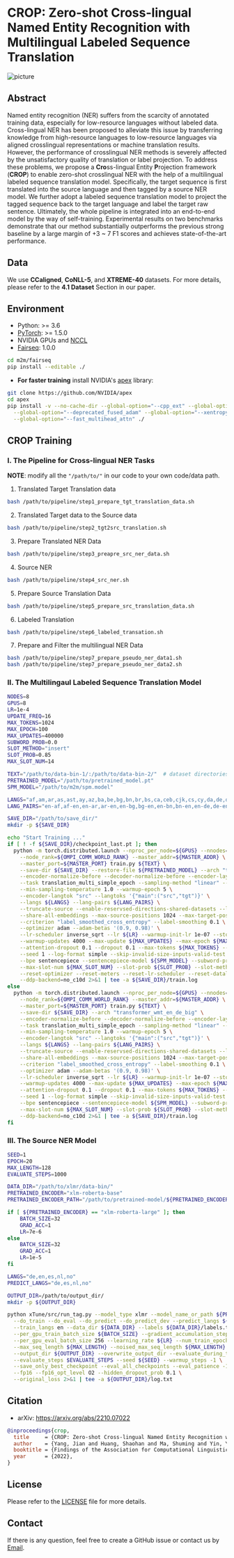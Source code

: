 # CROP: Zero-shot Cross-lingual Named Entity Recognition with Multilingual Labeled Sequence Translation

![picture](https://yuweiyin.github.io/files/publications/2022-12-09-EMNLP-CROP.png)

## Abstract

Named entity recognition (NER) suffers from
the scarcity of annotated training data, especially
for low-resource languages without
labeled data. Cross-lingual NER has been
proposed to alleviate this issue by transferring
knowledge from high-resource languages
to low-resource languages via aligned crosslingual
representations or machine translation
results. However, the performance of crosslingual
NER methods is severely affected by
the unsatisfactory quality of translation or label
projection. To address these problems,
we propose a **Cro**ss-lingual Entity **P**rojection
framework (**CROP**) to enable zero-shot crosslingual
NER with the help of a multilingual labeled
sequence translation model. Specifically,
the target sequence is first translated into the
source language and then tagged by a source
NER model. We further adopt a labeled sequence
translation model to project the tagged
sequence back to the target language and label
the target raw sentence. Ultimately, the whole
pipeline is integrated into an end-to-end model
by the way of self-training. Experimental results
on two benchmarks demonstrate that our
method substantially outperforms the previous
strong baseline by a large margin of +3 ~ 7
F1 scores and achieves state-of-the-art performance.


## Data

We use **CCaligned**, **CoNLL-5**, and **XTREME-40** datasets.
For more details, please refer to the **4.1 Dataset** Section in our paper.

<!-- ### Preprocessing -->

<!-- ### Post-processing -->


## Environment

* Python: >= 3.6
* [PyTorch](http://pytorch.org/): >= 1.5.0
* NVIDIA GPUs and [NCCL](https://github.com/NVIDIA/nccl)
* [Fairseq](https://github.com/pytorch/fairseq): 1.0.0

```bash
cd m2m/fairseq
pip install --editable ./
```

* **For faster training** install NVIDIA's [apex](https://github.com/NVIDIA/apex) library:

```bash
git clone https://github.com/NVIDIA/apex
cd apex
pip install -v --no-cache-dir --global-option="--cpp_ext" --global-option="--cuda_ext" \
  --global-option="--deprecated_fused_adam" --global-option="--xentropy" \
  --global-option="--fast_multihead_attn" ./
```

## CROP Training

### I. The Pipeline for Cross-lingual NER Tasks

**NOTE**: modify all the `"/path/to/"` in our code to your own code/data path.

1. Translated Target Translation data

```bash
bash /path/to/pipeline/step1_prepare_tgt_translation_data.sh
```

2. Translated Target data to the Source data 

```bash
bash /path/to/pipeline/step2_tgt2src_translation.sh
```

3. Prepare Translated NER Data

```bash
bash /path/to/pipeline/step3_preapre_src_ner_data.sh
```

4. Source NER

```bash
bash /path/to/pipeline/step4_src_ner.sh
```

5. Prepare Source Translation Data

```bash
bash /path/to/pipeline/step5_prepare_src_translation_data.sh
```

6. Labeled Translation

```bash
bash /path/to/pipeline/step6_labeled_transation.sh
```

7. Prepare and Filter the multilingual NER Data

```bash
bash /path/to/pipeline/step7_prepare_pseudo_ner_data1.sh
bash /path/to/pipeline/step7_prepare_pseudo_ner_data2.sh
```

### II. The Multilingaul Labeled Sequence Translation Model

```bash
NODES=8
GPUS=8
LR=1e-4
UPDATE_FREQ=16
MAX_TOKENS=1024
MAX_EPOCH=100
MAX_UPDATES=400000
SUBWORD_PROB=0.0
SLOT_METHOD="insert"
SLOT_PROB=0.85
MAX_SLOT_NUM=14

TEXT="/path/to/data-bin-1/:/path/to/data-bin-2/"  # dataset directories, seperated by colons ":"
PRETRAINED_MODEL="/path/to/pretrained_model.pt"
SPM_MODEL="/path/to/m2m/spm.model"

LANGS="af,am,ar,as,ast,ay,az,ba,be,bg,bn,br,bs,ca,ceb,cjk,cs,cy,da,de,dyu,el,en,es,et,fa,ff,fi,fr,fy,ga,gd,gl,gu,ha,he,hi,hr,ht,hu,hy,id,ig,ilo,is,it,ja,jv,ka,kac,kam,kea,kg,kk,km,kmb,kmr,kn,ko,ku,ky,lb,lg,ln,lo,lt,luo,lv,mg,mi,mk,ml,mn,mr,ms,mt,my,ne,nl,no,ns,ny,oc,om,or,pa,pl,ps,pt,qu,ro,ru,sd,shn,si,sk,sl,sn,so,sq,sr,ss,su,sv,sw,ta,te,tg,th,ti,tl,tn,tr,uk,umb,ur,uz,vi,wo,xh,yi,yo,zh,zu,eu"
LANG_PAIRS="en-af,af-en,en-ar,ar-en,en-bg,bg-en,en-bn,bn-en,en-de,de-en,en-el,el-en,en-es,es-en,en-et,et-en,en-eu,eu-en,en-fa,fa-en,en-fi,fi-en,en-fr,fr-en,en-he,he-en,en-hi,hi-en,en-hu,hu-en,en-id,id-en,en-it,it-en,en-ja,ja-en,en-jv,jv-en,en-ka,ka-en,en-kk,kk-en,en-ko,ko-en,en-ml,ml-en,en-mr,mr-en,en-ms,ms-en,en-my,my-en,en-nl,nl-en,en-no,no-en,en-pt,pt-en,en-ru,ru-en,en-sw,sw-en,en-ta,ta-en,en-te,te-en,en-th,th-en,en-tl,tl-en,en-tr,tr-en,en-ur,ur-en,en-vi,vi-en,en-yo,yo-en,en-zh,zh-en"

SAVE_DIR="/path/to/save_dir/"
mkdir -p ${SAVE_DIR}

echo "Start Training ..."
if [ ! -f ${SAVE_DIR}/checkpoint_last.pt ]; then
  python -m torch.distributed.launch --nproc_per_node=${GPUS} --nnodes=${NODES} \
    --node_rank=${OMPI_COMM_WORLD_RANK} --master_addr=${MASTER_ADDR} \
    --master_port=${MASTER_PORT} train.py ${TEXT} \
    --save-dir ${SAVE_DIR} --restore-file ${PRETRAINED_MODEL} --arch "transformer_wmt_en_de_big" \
    --encoder-normalize-before --decoder-normalize-before --encoder-layers 12 --decoder-layers 12 \
    --task translation_multi_simple_epoch --sampling-method "linear" --sampling-temperature 5.0 \
    --min-sampling-temperature 1.0 --warmup-epoch 5 \
    --encoder-langtok "src" --langtoks '{"main":("src","tgt")}' \
    --langs ${LANGS} --lang-pairs ${LANG_PAIRS} \
    --truncate-source --enable-reservsed-directions-shared-datasets --load-alignments \
    --share-all-embeddings --max-source-positions 1024 --max-target-positions 1024 \
    --criterion "label_smoothed_cross_entropy" --label-smoothing 0.1 \
    --optimizer adam --adam-betas '(0.9, 0.98)' \
    --lr-scheduler inverse_sqrt --lr ${LR} --warmup-init-lr 1e-07 --stop-min-lr 1e-09 \
    --warmup-updates 4000 --max-update ${MAX_UPDATES} --max-epoch ${MAX_EPOCH} \
    --attention-dropout 0.1 --dropout 0.1 --max-tokens ${MAX_TOKENS} --update-freq ${UPDATE_FREQ} \
    --seed 1 --log-format simple --skip-invalid-size-inputs-valid-test --fp16 \
    --bpe sentencepiece --sentencepiece-model ${SPM_MODEL} --subword-prob ${SUBWORD_PROB} \
    --max-slot-num ${MAX_SLOT_NUM} --slot-prob ${SLOT_PROB} --slot-method ${SLOT_METHOD} \
    --reset-optimizer --reset-meters --reset-lr-scheduler --reset-dataloader \
    --ddp-backend=no_c10d 2>&1 | tee -a ${SAVE_DIR}/train.log
else
  python -m torch.distributed.launch --nproc_per_node=${GPUS} --nnodes=${NODES} \
    --node_rank=${OMPI_COMM_WORLD_RANK} --master_addr=${MASTER_ADDR} \
    --master_port=${MASTER_PORT} train.py ${TEXT} \
    --save-dir ${SAVE_DIR} --arch "transformer_wmt_en_de_big" \
    --encoder-normalize-before --decoder-normalize-before --encoder-layers 12 --decoder-layers 12 \
    --task translation_multi_simple_epoch --sampling-method "linear" --sampling-temperature 5.0 \
    --min-sampling-temperature 1.0 --warmup-epoch 5 \
    --encoder-langtok "src" --langtoks '{"main":("src","tgt")}' \
    --langs ${LANGS} --lang-pairs ${LANG_PAIRS} \
    --truncate-source --enable-reservsed-directions-shared-datasets --load-alignments \
    --share-all-embeddings --max-source-positions 1024 --max-target-positions 1024 \
    --criterion "label_smoothed_cross_entropy" --label-smoothing 0.1 \
    --optimizer adam --adam-betas '(0.9, 0.98)' \
    --lr-scheduler inverse_sqrt --lr ${LR} --warmup-init-lr 1e-07 --stop-min-lr 1e-09 \
    --warmup-updates 4000 --max-update ${MAX_UPDATES} --max-epoch ${MAX_EPOCH} \
    --attention-dropout 0.1 --dropout 0.1 --max-tokens ${MAX_TOKENS} --update-freq ${UPDATE_FREQ} \
    --seed 1 --log-format simple --skip-invalid-size-inputs-valid-test --fp16 \
    --bpe sentencepiece --sentencepiece-model ${SPM_MODEL} --subword-prob ${SUBWORD_PROB} \
    --max-slot-num ${MAX_SLOT_NUM} --slot-prob ${SLOT_PROB} --slot-method ${SLOT_METHOD} \
    --ddp-backend=no_c10d 2>&1 | tee -a ${SAVE_DIR}/train.log
fi
```

### III. The Source NER Model

```bash
SEED=1
EPOCH=20
MAX_LENGTH=128
EVALUATE_STEPS=1000

DATA_DIR="/path/to/xlmr/data-bin/"
PRETRAINED_ENCODER="xlm-roberta-base"
PRETRAINED_ENCODER_PATH="/path/to/pretrained-model/${PRETRAINED_ENCODER}"

if [ ${PRETRAINED_ENCODER} == "xlm-roberta-large" ]; then
    BATCH_SIZE=32
    GRAD_ACC=1
    LR=7e-6
else
    BATCH_SIZE=32
    GRAD_ACC=1
    LR=1e-5
fi

LANGS="de,en,es,nl,no"
PREDICT_LANGS="de,es,nl,no"

OUTPUT_DIR=/path/to/output_dir/
mkdir -p ${OUTPUT_DIR}

python xTune/src/run_tag.py --model_type xlmr --model_name_or_path ${PRETRAINED_ENCODER_PATH} \
  --do_train --do_eval --do_predict --do_predict_dev --predict_langs ${PREDICT_LANGS} \
  --train_langs en --data_dir ${DATA_DIR} --labels ${DATA_DIR}/labels.txt \
  --per_gpu_train_batch_size ${BATCH_SIZE} --gradient_accumulation_steps ${GRAD_ACC} \
  --per_gpu_eval_batch_size 256 --learning_rate ${LR} --num_train_epochs ${EPOCH} \
  --max_seq_length ${MAX_LENGTH} --noised_max_seq_length ${MAX_LENGTH} \
  --output_dir ${OUTPUT_DIR} --overwrite_output_dir --evaluate_during_training --logging_steps 50 \
  --evaluate_steps $EVALUATE_STEPS --seed ${SEED} --warmup_steps -1 \
  --save_only_best_checkpoint --eval_all_checkpoints --eval_patience -1 \
  --fp16 --fp16_opt_level O2 --hidden_dropout_prob 0.1 \
  --original_loss 2>&1 | tee -a ${OUTPUT_DIR}/log.txt
```


<!-- ## Inference & Evaluation -->


<!-- ## Experiments -->


## Citation

* arXiv: https://arxiv.org/abs/2210.07022
<!-- * ACL Anthology: https://aclanthology.org/ -->

```bibtex
@inproceedings{crop,
  title     = {CROP: Zero-shot Cross-lingual Named Entity Recognition with Multilingual Labeled Sequence Translation},
  author    = {Yang, Jian and Huang, Shaohan and Ma, Shuming and Yin, Yuwei and Dong, Li and Zhang, Dongdong and Guo, Hongcheng and Li, Zhoujun and Wei, Furu},
  booktitle = {Findings of the Association for Computational Linguistics: EMNLP 2022},
  year      = {2022},
}
```

## License

Please refer to the [LICENSE](./LICENSE) file for more details.


## Contact

If there is any question, feel free to create a GitHub issue or contact us by [Email](mailto:seckexyin@gmail.com).
